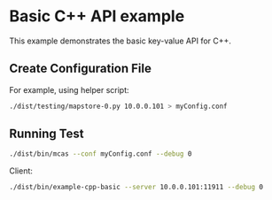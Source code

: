 # Basic C++ API example

This example demonstrates the basic key-value API for C++.

## Create Configuration File

For example, using helper script:

``` bash
./dist/testing/mapstore-0.py 10.0.0.101 > myConfig.conf
```

## Running Test

``` bash
./dist/bin/mcas --conf myConfig.conf --debug 0
```

Client:

``` bash
./dist/bin/example-cpp-basic --server 10.0.0.101:11911 --debug 0
```



